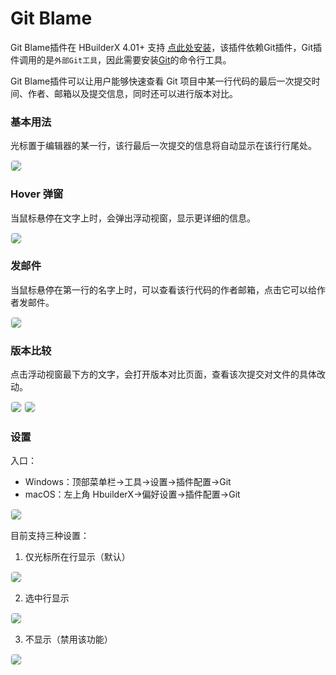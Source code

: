 # Git Blame

Git Blame插件在 HBuilderX 4.01+ 支持 [点此处安装](https://ext.dcloud.net.cn/plugin?id=16568)，该插件依赖Git插件，Git插件调用的是`外部Git工具`，因此需要安装[Git](https://git-scm.com/)的命令行工具。

Git Blame插件可以让用户能够快速查看 Git 项目中某一行代码的最后一次提交时间、作者、邮箱以及提交信息，同时还可以进行版本对比。
### 基本用法
光标置于编辑器的某一行，该行最后一次提交的信息将自动显示在该行行尾处。
<div>
  <img src="https://web-ext-storage.dcloud.net.cn/hx/gitextension_branch_blame1.png" style="border:1px solid #eee; border-radius: 5px;"/>
</div>

### Hover 弹窗
当鼠标悬停在文字上时，会弹出浮动视窗，显示更详细的信息。
<div>
  <img src="https://web-ext-storage.dcloud.net.cn/hx/gitextension_branch_blame2.png" style="border:1px solid #eee; border-radius: 5px;"/>
</div>

### 发邮件
当鼠标悬停在第一行的名字上时，可以查看该行代码的作者邮箱，点击它可以给作者发邮件。
<div>
  <img src="https://web-ext-storage.dcloud.net.cn/hx/gitextension_branch_blame3.png" style="border:1px solid #eee; border-radius: 5px;"/>
</div>

### 版本比较
点击浮动视窗最下方的文字，会打开版本对比页面，查看该次提交对文件的具体改动。
<div>
  <img src="https://web-ext-storage.dcloud.net.cn/hx/gitextension_branch_blame4.png" style="border:1px solid #eee; border-radius: 5px;"/>
  <img src="https://web-ext-storage.dcloud.net.cn/hx/gitextension_branch_blame5.png" style="border:1px solid #eee; border-radius: 5px;"/>
</div>

### 设置
入口：
* Windows：顶部菜单栏->工具->设置->插件配置->Git
* macOS：左上角 HbuilderX->偏好设置->插件配置->Git

<div>
  <img src="https://web-ext-storage.dcloud.net.cn/hx/gitextension_branch_blame6.png" style="border:1px solid #eee; border-radius: 5px;"/>
</div>

目前支持三种设置：
1. 仅光标所在行显示（默认）
<div>
  <img src="https://web-ext-storage.dcloud.net.cn/hx/gitextension_branch_blame7.png" style="border:1px solid #eee; border-radius: 5px;"/>
</div>

2. 选中行显示
<div>
  <img src="https://web-ext-storage.dcloud.net.cn/hx/gitextension_branch_blame8.png" style="border:1px solid #eee; border-radius: 5px;"/>
</div>

3. 不显示（禁用该功能）
<div>
  <img src="https://web-ext-storage.dcloud.net.cn/hx/gitextension_branch_blame9.png" style="border:1px solid #eee; border-radius: 5px;"/>
</div>